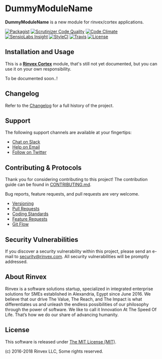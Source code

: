 # DummyModuleName

**DummyModuleName** is a new module for rinvex/cortex applications.

[![Packagist](https://img.shields.io/packagist/v/dummy/module.svg?label=Packagist&style=flat-square)](https://packagist.org/packages/dummy/module)
[![Scrutinizer Code Quality](https://img.shields.io/scrutinizer/g/dummy/module.svg?label=Scrutinizer&style=flat-square)](https://scrutinizer-ci.com/g/dummy/module/)
[![Code Climate](https://img.shields.io/codeclimate/github/dummy/module.svg?label=CodeClimate&style=flat-square)](https://codeclimate.com/github/dummy/module)
[![SensioLabs Insight](https://img.shields.io/sensiolabs/i/746e5965-90c3-5caa-aa57-c340f79bc78f.svg?label=SensioLabs&style=flat-square)](https://insight.sensiolabs.com/projects/746e5965-90c3-5caa-aa57-c340f79bc78f)
[![StyleCI](https://styleci.io/repos/123123123/shield)](https://styleci.io/repos/123123123)
[![Travis](https://img.shields.io/travis/dummy/module.svg?label=TravisCI&style=flat-square)](https://travis-ci.org/dummy/module)
[![License](https://img.shields.io/packagist/l/dummy/module.svg?label=License&style=flat-square)](https://github.com/dummy/module/blob/develop/LICENSE)


## Installation and Usage

This is a **[Rinvex Cortex](https://github.com/rinvex/cortex)** module, that's still not yet documented, but you can use it on your own responsibility.

To be documented soon..!


## Changelog

Refer to the [Changelog](CHANGELOG.md) for a full history of the project.


## Support

The following support channels are available at your fingertips:

- [Chat on Slack](http://chat.rinvex.com)
- [Help on Email](mailto:help@rinvex.com)
- [Follow on Twitter](https://twitter.com/rinvex)


## Contributing & Protocols

Thank you for considering contributing to this project! The contribution guide can be found in [CONTRIBUTING.md](CONTRIBUTING.md).

Bug reports, feature requests, and pull requests are very welcome.

- [Versioning](CONTRIBUTING.md#versioning)
- [Pull Requests](CONTRIBUTING.md#pull-requests)
- [Coding Standards](CONTRIBUTING.md#coding-standards)
- [Feature Requests](CONTRIBUTING.md#feature-requests)
- [Git Flow](CONTRIBUTING.md#git-flow)


## Security Vulnerabilities

If you discover a security vulnerability within this project, please send an e-mail to [security@rinvex.com](security@rinvex.com). All security vulnerabilities will be promptly addressed.


## About Rinvex

Rinvex is a software solutions startup, specialized in integrated enterprise solutions for SMEs established in Alexandria, Egypt since June 2016. We believe that our drive The Value, The Reach, and The Impact is what differentiates us and unleash the endless possibilities of our philosophy through the power of software. We like to call it Innovation At The Speed Of Life. That’s how we do our share of advancing humanity.


## License

This software is released under [The MIT License (MIT)](LICENSE).

(c) 2016-2018 Rinvex LLC, Some rights reserved.
